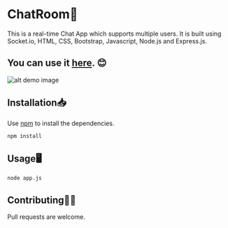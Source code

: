 # ChatRoom💬

This is a real-time Chat App which supports multiple users. It is built using Socket.io, HTML, CSS, Bootstrap, Javascript, Node.js and Express.js.
## You can use it [here](https://chat-room-realtime.herokuapp.com/). 😊

![alt demo image](https://i.ibb.co/VjsSCdb/chat-room.jpg)


## Installation📥

Use [npm](https://www.npmjs.com/) to install the dependencies.

```bash
npm install
```

## Usage🖥️

```bash
node app.js
```

## Contributing🤝🏻
Pull requests are welcome.

